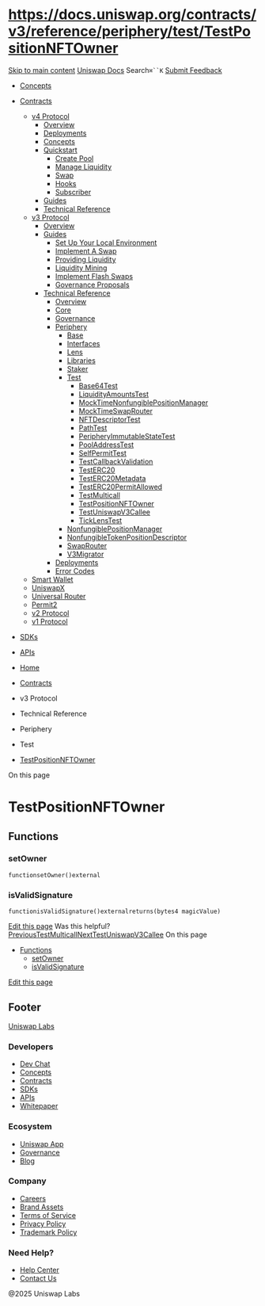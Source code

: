 # https://docs.uniswap.org/contracts/v3/reference/periphery/test/TestPositionNFTOwner

[Skip to main content](https://docs.uniswap.org/contracts/v3/reference/periphery/test/TestPositionNFTOwner#__docusaurus_skipToContent_fallback)
[Uniswap Docs](https://docs.uniswap.org/)
Search`⌘``K`
[Submit Feedback](https://docs.google.com/forms/d/e/1FAIpQLSdjSkZam8KiatL9XACRVxCHjDJjaPGbls77PCXDKFn4JwykXg/viewform)
  * [Concepts](https://docs.uniswap.org/concepts/overview)
  * [Contracts](https://docs.uniswap.org/contracts/v4/overview)
    * [v4 Protocol](https://docs.uniswap.org/contracts/v3/reference/periphery/test/TestPositionNFTOwner)
      * [Overview](https://docs.uniswap.org/contracts/v4/overview)
      * [Deployments](https://docs.uniswap.org/contracts/v4/deployments)
      * [Concepts](https://docs.uniswap.org/contracts/v3/reference/periphery/test/TestPositionNFTOwner)
      * [Quickstart](https://docs.uniswap.org/contracts/v3/reference/periphery/test/TestPositionNFTOwner)
        * [Create Pool](https://docs.uniswap.org/contracts/v4/quickstart/create-pool)
        * [Manage Liquidity](https://docs.uniswap.org/contracts/v3/reference/periphery/test/TestPositionNFTOwner)
        * [Swap](https://docs.uniswap.org/contracts/v4/quickstart/swap)
        * [Hooks](https://docs.uniswap.org/contracts/v3/reference/periphery/test/TestPositionNFTOwner)
        * [Subscriber](https://docs.uniswap.org/contracts/v4/quickstart/subscriber)
      * [Guides](https://docs.uniswap.org/contracts/v3/reference/periphery/test/TestPositionNFTOwner)
      * [Technical Reference](https://docs.uniswap.org/contracts/v3/reference/periphery/test/TestPositionNFTOwner)
    * [v3 Protocol](https://docs.uniswap.org/contracts/v3/reference/periphery/test/TestPositionNFTOwner)
      * [Overview](https://docs.uniswap.org/contracts/v3/overview)
      * [Guides](https://docs.uniswap.org/contracts/v3/reference/periphery/test/TestPositionNFTOwner)
        * [Set Up Your Local Environment](https://docs.uniswap.org/contracts/v3/guides/local-environment)
        * [Implement A Swap](https://docs.uniswap.org/contracts/v3/reference/periphery/test/TestPositionNFTOwner)
        * [Providing Liquidity](https://docs.uniswap.org/contracts/v3/reference/periphery/test/TestPositionNFTOwner)
        * [Liquidity Mining](https://docs.uniswap.org/contracts/v3/reference/periphery/test/TestPositionNFTOwner)
        * [Implement Flash Swaps](https://docs.uniswap.org/contracts/v3/reference/periphery/test/TestPositionNFTOwner)
        * [Governance Proposals](https://docs.uniswap.org/contracts/v3/reference/periphery/test/TestPositionNFTOwner)
      * [Technical Reference](https://docs.uniswap.org/contracts/v3/reference/periphery/test/TestPositionNFTOwner)
        * [Overview](https://docs.uniswap.org/contracts/v3/reference/overview)
        * [Core](https://docs.uniswap.org/contracts/v3/reference/periphery/test/TestPositionNFTOwner)
        * [Governance](https://docs.uniswap.org/contracts/v3/reference/periphery/test/TestPositionNFTOwner)
        * [Periphery](https://docs.uniswap.org/contracts/v3/reference/periphery/test/TestPositionNFTOwner)
          * [Base](https://docs.uniswap.org/contracts/v3/reference/periphery/test/TestPositionNFTOwner)
          * [Interfaces](https://docs.uniswap.org/contracts/v3/reference/periphery/test/TestPositionNFTOwner)
          * [Lens](https://docs.uniswap.org/contracts/v3/reference/periphery/test/TestPositionNFTOwner)
          * [Libraries](https://docs.uniswap.org/contracts/v3/reference/periphery/test/TestPositionNFTOwner)
          * [Staker](https://docs.uniswap.org/contracts/v3/reference/periphery/test/TestPositionNFTOwner)
          * [Test](https://docs.uniswap.org/contracts/v3/reference/periphery/test/TestPositionNFTOwner)
            * [Base64Test](https://docs.uniswap.org/contracts/v3/reference/periphery/test/Base64Test)
            * [LiquidityAmountsTest](https://docs.uniswap.org/contracts/v3/reference/periphery/test/LiquidityAmountsTest)
            * [MockTimeNonfungiblePositionManager](https://docs.uniswap.org/contracts/v3/reference/periphery/test/MockTimeNonfungiblePositionManager)
            * [MockTimeSwapRouter](https://docs.uniswap.org/contracts/v3/reference/periphery/test/MockTimeSwapRouter)
            * [NFTDescriptorTest](https://docs.uniswap.org/contracts/v3/reference/periphery/test/NFTDescriptorTest)
            * [PathTest](https://docs.uniswap.org/contracts/v3/reference/periphery/test/PathTest)
            * [PeripheryImmutableStateTest](https://docs.uniswap.org/contracts/v3/reference/periphery/test/PeripheryImmutableStateTest)
            * [PoolAddressTest](https://docs.uniswap.org/contracts/v3/reference/periphery/test/PoolAddressTest)
            * [SelfPermitTest](https://docs.uniswap.org/contracts/v3/reference/periphery/test/SelfPermitTest)
            * [TestCallbackValidation](https://docs.uniswap.org/contracts/v3/reference/periphery/test/TestCallbackValidation)
            * [TestERC20](https://docs.uniswap.org/contracts/v3/reference/periphery/test/TestERC20)
            * [TestERC20Metadata](https://docs.uniswap.org/contracts/v3/reference/periphery/test/TestERC20Metadata)
            * [TestERC20PermitAllowed](https://docs.uniswap.org/contracts/v3/reference/periphery/test/TestERC20PermitAllowed)
            * [TestMulticall](https://docs.uniswap.org/contracts/v3/reference/periphery/test/TestMulticall)
            * [TestPositionNFTOwner](https://docs.uniswap.org/contracts/v3/reference/periphery/test/TestPositionNFTOwner)
            * [TestUniswapV3Callee](https://docs.uniswap.org/contracts/v3/reference/periphery/test/TestUniswapV3Callee)
            * [TickLensTest](https://docs.uniswap.org/contracts/v3/reference/periphery/test/TickLensTest)
          * [NonfungiblePositionManager](https://docs.uniswap.org/contracts/v3/reference/periphery/NonfungiblePositionManager)
          * [NonfungibleTokenPositionDescriptor](https://docs.uniswap.org/contracts/v3/reference/periphery/NonfungibleTokenPositionDescriptor)
          * [SwapRouter](https://docs.uniswap.org/contracts/v3/reference/periphery/SwapRouter)
          * [V3Migrator](https://docs.uniswap.org/contracts/v3/reference/periphery/V3Migrator)
        * [Deployments](https://docs.uniswap.org/contracts/v3/reference/deployments/)
        * [Error Codes](https://docs.uniswap.org/contracts/v3/reference/error-codes)
    * [Smart Wallet](https://docs.uniswap.org/contracts/v3/reference/periphery/test/TestPositionNFTOwner)
    * [UniswapX](https://docs.uniswap.org/contracts/v3/reference/periphery/test/TestPositionNFTOwner)
    * [Universal Router](https://docs.uniswap.org/contracts/v3/reference/periphery/test/TestPositionNFTOwner)
    * [Permit2](https://docs.uniswap.org/contracts/v3/reference/periphery/test/TestPositionNFTOwner)
    * [v2 Protocol](https://docs.uniswap.org/contracts/v3/reference/periphery/test/TestPositionNFTOwner)
    * [v1 Protocol](https://docs.uniswap.org/contracts/v3/reference/periphery/test/TestPositionNFTOwner)
  * [SDKs](https://docs.uniswap.org/sdk/v4/overview)
  * [APIs](https://docs.uniswap.org/api/subgraph/overview)


  * [Home](https://docs.uniswap.org/)
  * [Contracts](https://docs.uniswap.org/contracts/v4/overview)
  * v3 Protocol
  * Technical Reference
  * Periphery
  * Test
  * [TestPositionNFTOwner](https://docs.uniswap.org/contracts/v3/reference/periphery/test/TestPositionNFTOwner)


On this page
# TestPositionNFTOwner
## Functions[​](https://docs.uniswap.org/contracts/v3/reference/periphery/test/TestPositionNFTOwner#functions "Direct link to Functions")
### setOwner[​](https://docs.uniswap.org/contracts/v3/reference/periphery/test/TestPositionNFTOwner#setowner "Direct link to setOwner")
```
functionsetOwner()external
```

### isValidSignature[​](https://docs.uniswap.org/contracts/v3/reference/periphery/test/TestPositionNFTOwner#isvalidsignature "Direct link to isValidSignature")
```
functionisValidSignature()externalreturns(bytes4 magicValue)
```

[Edit this page](https://github.com/uniswap/uniswap-docs/tree/main/docs/contracts/v3/reference/periphery/test/TestPositionNFTOwner.md)
Was this helpful?
[PreviousTestMulticall](https://docs.uniswap.org/contracts/v3/reference/periphery/test/TestMulticall)[NextTestUniswapV3Callee](https://docs.uniswap.org/contracts/v3/reference/periphery/test/TestUniswapV3Callee)
On this page
  * [Functions](https://docs.uniswap.org/contracts/v3/reference/periphery/test/TestPositionNFTOwner#functions)
    * [setOwner](https://docs.uniswap.org/contracts/v3/reference/periphery/test/TestPositionNFTOwner#setowner)
    * [isValidSignature](https://docs.uniswap.org/contracts/v3/reference/periphery/test/TestPositionNFTOwner#isvalidsignature)


[Edit this page](https://github.com/uniswap/uniswap-docs/tree/main/docs/contracts/v3/reference/periphery/test/TestPositionNFTOwner.md)
## Footer
[Uniswap Labs](https://docs.uniswap.org/)
### Developers
  * [Dev Chat](https://discord.com/invite/uniswap)
  * [Concepts](https://docs.uniswap.org/concepts/overview)
  * [Contracts](https://docs.uniswap.org/contracts/v4/overview)
  * [SDKs](https://docs.uniswap.org/sdk/v4/overview)
  * [APIs](https://docs.uniswap.org/api/subgraph/overview)
  * [Whitepaper](https://app.uniswap.org/whitepaper-v4.pdf)


### Ecosystem
  * [Uniswap App](https://app.uniswap.org/)
  * [Governance](https://www.uniswapfoundation.org/governance)
  * [Blog](https://blog.uniswap.org/)


### Company
  * [Careers](https://boards.greenhouse.io/uniswaplabs)
  * [Brand Assets](https://github.com/Uniswap/brand-assets/raw/main/Uniswap%20Brand%20Assets.zip)
  * [Terms of Service](https://support.uniswap.org/hc/en-us/articles/30935100859661-Uniswap-Labs-Terms-of-Service)
  * [Privacy Policy](https://support.uniswap.org/hc/en-us/articles/30934457771405-Uniswap-Labs-Privacy-Policy)
  * [Trademark Policy](https://support.uniswap.org/hc/en-us/articles/30934762216973-Uniswap-Labs-Trademark-Guidelines)


### Need Help?
  * [Help Center](https://support.uniswap.org/)
  * [Contact Us](https://support.uniswap.org/hc/en-us/requests/new)


@2025 Uniswap Labs
[](https://github.com/uniswap/uniswap-docs)[](https://twitter.com/Uniswap)[](https://discord.com/invite/uniswap)
